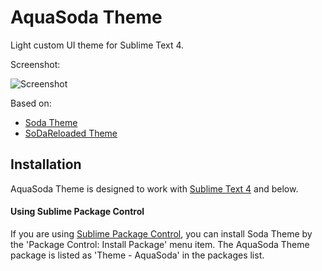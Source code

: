 # AquaSoda Theme

Light custom UI theme for Sublime Text 4.

Screenshot:

![Screenshot](https://github.com/Astramata/Theme-AquaSoda/assets/162574044/2ef3e873-6903-471a-846f-6d53ab955b15)

Based on:

- [Soda Theme](https://buymeasoda.github.io/soda-theme/)
- [SoDaReloaded Theme](https://github.com/Miw0/SoDaReloaded-Theme/)

## Installation

AquaSoda Theme is designed to work with [Sublime Text 4](http://www.sublimetext.com/dev) and below.

#### Using Sublime Package Control

If you are using [Sublime Package Control](https://packagecontrol.io/), you can install Soda Theme by the 'Package Control: Install Package' menu item.
The AquaSoda Theme package is listed as 'Theme - AquaSoda' in the packages list.
